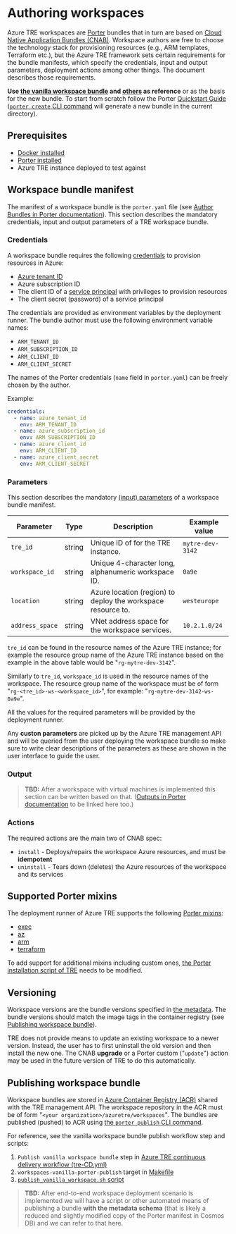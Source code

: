 # Authoring workspaces

<!-- markdownlint-disable-next-line MD013 -->
Azure TRE workspaces are [Porter](https://porter.sh/) bundles that in turn are based on [Cloud Native Application Bundles (CNAB)](https://cnab.io/). Workspace authors are free to choose the technology stack for provisioning resources (e.g., ARM templates, Terraform etc.), but the Azure TRE framework sets certain requirements for the bundle manifests, which specify the credentials, input and output parameters, deployment actions among other things. The document describes those requirements.

**Use [the vanilla workspace bundle](../workspaces/vanilla/README.md) and [others](../workspaces/) as reference** or as the basis for the new bundle. To start from scratch follow the Porter [Quickstart Guide](https://porter.sh/quickstart/) ([`porter create` CLI command](https://porter.sh/cli/porter_create/) will generate a new bundle in the current directory).

## Prerequisites

* [Docker installed](https://docs.docker.com/get-docker/)
* [Porter installed](https://porter.sh/install)
* Azure TRE instance deployed to test against

## Workspace bundle manifest

The manifest of a workspace bundle is the `porter.yaml` file (see [Author Bundles in Porter documentation](https://porter.sh/author-bundles/)). This section describes the mandatory credentials, input and output parameters of a TRE workspace bundle.

### Credentials

A workspace bundle requires the following [credentials](https://porter.sh/author-bundles/#credentials) to provision resources in Azure:

* [Azure tenant ID](https://docs.microsoft.com/en-us/azure/active-directory/fundamentals/active-directory-how-to-find-tenant)
* Azure subscription ID
* The client ID of a [service principal](https://docs.microsoft.com/en-us/azure/active-directory/develop/app-objects-and-service-principals) with privileges to provision resources
* The client secret (password) of a service principal

The credentials are provided as environment variables by the deployment runner. The bundle author must use the following environment variable names:

* `ARM_TENANT_ID`
* `ARM_SUBSCRIPTION_ID`
* `ARM_CLIENT_ID`
* `ARM_CLIENT_SECRET`

The names of the Porter credentials (`name` field in `porter.yaml`) can be freely chosen by the author.

Example:

```yaml
credentials:
  - name: azure_tenant_id
    env: ARM_TENANT_ID
  - name: azure_subscription_id
    env: ARM_SUBSCRIPTION_ID
  - name: azure_client_id
    env: ARM_CLIENT_ID
  - name: azure_client_secret
    env: ARM_CLIENT_SECRET
```

### Parameters

This section describes the mandatory [(input) parameters](https://porter.sh/author-bundles/#parameters) of a workspace bundle manifest.

| Parameter | Type | Description | Example value |
| --------- | ---- | ----------- | ------------- |
| `tre_id` | string | Unique ID of for the TRE instance. | `mytre-dev-3142` |
| `workspace_id` | string | Unique 4-character long, alphanumeric workspace ID. | `0a9e` |
| `location` | string | Azure location (region) to deploy the workspace resource to. | `westeurope` |
| `address_space` | string | VNet address space for the workspace services. | `10.2.1.0/24` |

`tre_id` can be found in the resource names of the Azure TRE instance; for example the resource group name of the Azure TRE instance based on the example in the above table would be "`rg-mytre-dev-3142`".

Similarly to `tre_id`, `workspace_id` is used in the resource names of the workspace. The resource group name of the workspace must be of form "`rg-<tre_id>-ws-<workspace_id>`", for example: "`rg-mytre-dev-3142-ws-0a9e`".

All the values for the required parameters will be provided by the deployment runner.

Any **custon parameters** are picked up by the Azure TRE management API and will be queried from the user deploying the workspace bundle so make sure to write clear descriptions of the parameters as these are shown in the user interface to guide the user.

### Output

> **TBD:** After a workspace with virtual machines is implemented this section can be written based on that. ([Outputs in Porter documentation](https://porter.sh/author-bundles/#outputs) to be linked here too.)

### Actions

The required actions are the main two of CNAB spec:

* `install` - Deploys/repairs the workspace Azure resources, and must be **idempotent**
* `uninstall` - Tears down (deletes) the Azure resources of the workspace and its services

## Supported Porter mixins

The deployment runner of Azure TRE supports the following [Porter mixins](https://porter.sh/mixins/):

* [exec](https://porter.sh/mixins/exec/)
* [az](https://github.com/getporter/az-mixin)
* [arm](https://porter.sh/mixins/arm/)
* [terraform](https://github.com/getporter/terraform-mixin)

To add support for additional mixins including custom ones, [the Porter installation script of TRE](../devops/scripts/install_porter.sh) needs to be modified.

## Versioning

Workspace versions are the bundle versions specified in [the metadata](https://porter.sh/author-bundles/#bundle-metadata). The bundle versions should match the image tags in the container registry (see [Publishing workspace bundle](#publishing-workspace-bundle)).

TRE does not provide means to update an existing workspace to a newer version. Instead, the user has to first uninstall the old version and then install the new one. The CNAB **upgrade** or a Porter custom ("`update`") action may be used in the future version of TRE to do this automatically.

## Publishing workspace bundle

Workspace bundles are stored in [Azure Container Registry (ACR)](https://azure.microsoft.com/en-us/services/container-registry/) shared with the TRE management API. The workspace repository in the ACR must be of form "`<your organization>/azuretre/workspaces`". The bundles are published (pushed) to ACR using [the `porter publish` CLI command](https://porter.sh/cli/porter_publish/).

For reference, see the vanilla workspace bundle publish workflow step and scripts:

1. `Publish vanilla workspace bundle` step in [Azure TRE continuous delivery workflow (tre-CD.yml)](../.github/workflows/tre-CD.yml)
1. `workspaces-vanilla-porter-publish` target in [Makefile](../Makefile)
1. [`publish_vanilla_workspace.sh` script](../devops/scripts/publish_vanilla_workspace.sh)

> **TBD:** After end-to-end workspace deployment scenario is implemented we will have a script or other automated means of publishing a bundle **with the metadata schema** (that is likely a reduced and slightly modified copy of the Porter manifest in Cosmos DB) and we can refer to that here.
